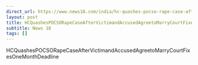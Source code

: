 ```yaml
---
direct_url: https://www.news18.com/india/hc-quashes-pocso-rape-case-after-victim-and-accused-agree-to-marry-court-fixes-one-month-deadline-8671384.html
layout: post
title: HCQuashesPOCSORapeCaseAfterVictimandAccusedAgreetoMarryCourtFixesOneMonthDeadline
subtitle: News 18
tags: []
---
```


HCQuashesPOCSORapeCaseAfterVictimandAccusedAgreetoMarryCourtFixesOneMonthDeadline
